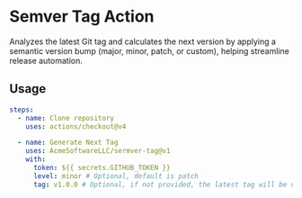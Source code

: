 # Semver Tag Action

Analyzes the latest Git tag and calculates the next version by applying a semantic version bump (major, minor, patch, or custom), helping streamline release automation.

## Usage

```yaml
steps:
  - name: Clone repository
    uses: actions/checkout@v4

  - name: Generate Next Tag
    uses: AcmeSoftwareLLC/sermver-tag@v1
    with:
      token: ${{ secrets.GITHUB_TOKEN }}
      level: minor # Optional, default is patch
      tag: v1.0.0 # Optional, if not provided, the latest tag will be used
```